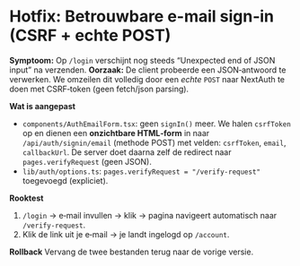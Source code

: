 # Hotfix: Betrouwbare e-mail sign‑in (CSRF + echte POST)

**Symptoom:** Op `/login` verschijnt nog steeds “Unexpected end of JSON input” na verzenden.
**Oorzaak:** De client probeerde een JSON‑antwoord te verwerken. We omzeilen dit volledig door
een *echte* `POST` naar NextAuth te doen met CSRF‑token (geen fetch/json parsing).

**Wat is aangepast**
- `components/AuthEmailForm.tsx`: geen `signIn()` meer. We halen `csrfToken` op en dienen een
  **onzichtbare HTML‑form** in naar `/api/auth/signin/email` (methode POST) met velden:
  `csrfToken`, `email`, `callbackUrl`. De server doet daarna zelf de redirect naar
  `pages.verifyRequest` (geen JSON).
- `lib/auth/options.ts`: `pages.verifyRequest = "/verify-request"` toegevoegd (expliciet).

**Rooktest**
1) `/login` → e‑mail invullen → klik → pagina navigeert automatisch naar `/verify-request`.
2) Klik de link uit je e‑mail → je landt ingelogd op `/account`.

**Rollback**
Vervang de twee bestanden terug naar de vorige versie.
